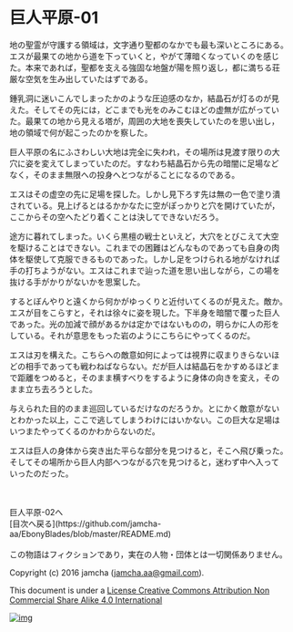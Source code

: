 # 巨人平原-01

地の聖霊が守護する領域は，文字通り聖都のなかでも最も深いところにある。  
エスが最果ての地から道を下っていくと，やがて薄暗くなっていくのを感じ  
た。本来であれば，聖都を支える強固な地盤が陽を照り返し，都に満ちる荘  
厳な空気を生み出していたはずである。  

鍾乳洞に迷いこんでしまったかのような圧迫感のなか，結晶石が灯るのが見  
えた。そしてその先には，どこまでも光をのみこむほどの虚無が広がってい  
た。最果ての地から見える塔が，周囲の大地を喪失していたのを思い出し，  
地の領域で何が起こったのかを察した。  

巨人平原の名にふさわしい大地は完全に失われ，その場所は見渡す限りの大  
穴に姿を変えてしまっていたのだ。すなわち結晶石から先の暗闇に足場など  
なく，そのまま無限への投身へとつながることになるのである。  

エスはその虚空の先に足場を探した。しかし見下ろす先は無の一色で塗り潰  
されている。見上げるとはるかかなたに空がぽっかりと穴を開けていたが，  
ここからその空へたどり着くことは決してできないだろう。  

途方に暮れてしまった。いくら黒檀の戦士といえど，大穴をとびこえて大空  
を駆けることはできない。これまでの困難はどんなものであっても自身の肉  
体を駆使して克服できるものであった。しかし足をつけられる地がなければ  
手の打ちようがない。エスはこれまで辿った道を思い出しながら，この場を  
抜ける手がかりがないかを思案した。  

するとぼんやりと遠くから何かがゆっくりと近付いてくるのが見えた。敵か。  
エスが目をこらすと，それは徐々に姿を現した。下半身を暗闇で覆った巨人  
であった。光の加減で顔があるかは定かではないものの，明らかに人の形を  
している。それが意思をもった岩のようにこちらにやってくるのだ。  

エスは刃を構えた。こちらへの敵意如何によっては視界に収まりきらないほ  
どの相手であっても戦わねばならない。だが巨人は結晶石をかすめるほどま  
で距離をつめると，そのまま横すべりをするように身体の向きを変え，その  
まま立ち去ろうとした。  

与えられた目的のまま巡回しているだけなのだろうか。とにかく敵意がない  
とわかった以上，ここで逃してしまうわけにはいかない。この巨大な足場は  
いつまたやってくるのかわからないのだ。  

エスは巨人の身体から突き出た平らな部分を見つけると，そこへ飛び乗った。  
そしてその場所から巨人内部へつながる穴を見つけると，迷わず中へ入って  
いったのだった。  

<br>  
<br>  
巨人平原-02へ  

<br>  
[目次へ戻る](https://github.com/jamcha-aa/EbonyBlades/blob/master/README.md)  
<br>  
<br>  
この物語はフィクションであり，実在の人物・団体とは一切関係ありません。  

Copyright (c) 2016 jamcha (jamcha.aa@gmail.com).  

This document is under a [License Creative Commons Attribution Non Commercial Share Alike 4.0 International](http://creativecommons.org/licenses/by-nc-sa/4.0/deed)  

[![img](http://i.creativecommons.org/l/by-nc-sa/3.0/80x15.png)](http://creativecommons.org/licenses/by-nc-sa/4.0/deed)